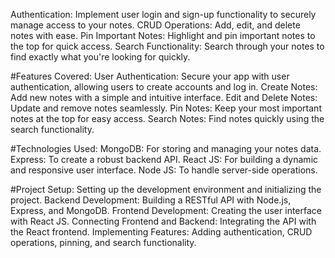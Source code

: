 Authentication: Implement user login and sign-up functionality to securely manage access to your notes.
CRUD Operations: Add, edit, and delete notes with ease.
Pin Important Notes: Highlight and pin important notes to the top for quick access.
Search Functionality: Search through your notes to find exactly what you're looking for quickly.

#Features Covered:
User Authentication: Secure your app with user authentication, allowing users to create accounts and log in.
Create Notes: Add new notes with a simple and intuitive interface.
Edit and Delete Notes: Update and remove notes seamlessly.
Pin Notes: Keep your most important notes at the top for easy access.
Search Notes: Find notes quickly using the search functionality.

#Technologies Used:
MongoDB: For storing and managing your notes data.
Express: To create a robust backend API.
React JS: For building a dynamic and responsive user interface.
Node JS: To handle server-side operations.

#Project Setup: Setting up the development environment and initializing the project.
Backend Development: Building a RESTful API with Node.js, Express, and MongoDB.
Frontend Development: Creating the user interface with React JS.
Connecting Frontend and Backend: Integrating the API with the React frontend.
Implementing Features: Adding authentication, CRUD operations, pinning, and search functionality.
